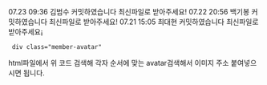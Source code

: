 07.23   09:36    김범수 커밋하였습니다 최신파일로 받아주세요!
07.22   20:56    백기봉 커밋하였습니다 최신파일로 받아주세요!
07.21   15:05    최대현 커밋하였습니다 최신파일로 받아주세요¡
```
 div class="member-avatar"
```
html파일에서 위 코드 검색해 각자 순서에 맞는 avatar검색해서 이미지 주소 붙여넣으시면 됩니다.
